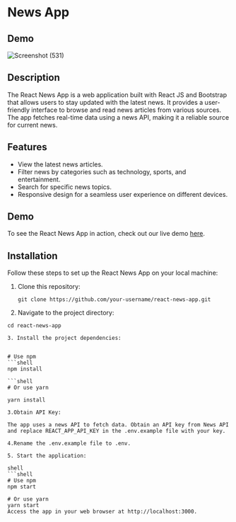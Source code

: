 #  News App 

## Demo

![Screenshot (531)](https://github.com/yogeshNavghane67/news-app/assets/124075039/45366495-f3c0-40a4-854a-6fbae5b21698)


## Description

The React News App is a web application built with React JS and Bootstrap that allows users to stay updated with the latest news. It provides a user-friendly interface to browse and read news articles from various sources. The app fetches real-time data using a news API, making it a reliable source for current news.

## Features

- View the latest news articles.
- Filter news by categories such as technology, sports, and entertainment.
- Search for specific news topics.
- Responsive design for a seamless user experience on different devices.

## Demo

To see the React News App in action, check out our live demo [here](link_to_demo_if_available).

## Installation

Follow these steps to set up the React News App on your local machine:

1. Clone this repository:

   ```shell
   git clone https://github.com/your-username/react-news-app.git

2. Navigate to the project directory:
   
  ```shell
cd react-news-app

3. Install the project dependencies:


# Use npm
  ```shell
npm install

 ```shell
# Or use yarn
 
yarn install

3.Obtain API Key:

The app uses a news API to fetch data. Obtain an API key from News API and replace REACT_APP_API_KEY in the .env.example file with your key.

4.Rename the .env.example file to .env.

5. Start the application:

shell
  ```shell
# Use npm
npm start

# Or use yarn
yarn start
Access the app in your web browser at http://localhost:3000.
